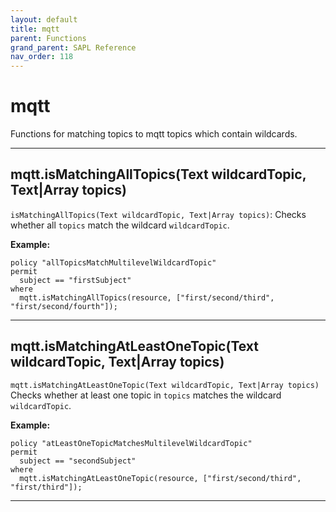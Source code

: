 ```yaml
---
layout: default
title: mqtt
parent: Functions
grand_parent: SAPL Reference
nav_order: 118
---
```

# mqtt

Functions for matching topics to mqtt topics which contain wildcards.



---

## mqtt.isMatchingAllTopics(Text wildcardTopic, Text|Array topics)

```isMatchingAllTopics(Text wildcardTopic, Text|Array topics)```:
            Checks whether all ```topics``` match the wildcard ```wildcardTopic```.

**Example:**
```
policy "allTopicsMatchMultilevelWildcardTopic"
permit
  subject == "firstSubject"
where
  mqtt.isMatchingAllTopics(resource, ["first/second/third", "first/second/fourth"]);
```


---

## mqtt.isMatchingAtLeastOneTopic(Text wildcardTopic, Text|Array topics)

```mqtt.isMatchingAtLeastOneTopic(Text wildcardTopic, Text|Array topics)```
Checks whether at least one topic in ```topics``` matches the wildcard ```wildcardTopic```.

**Example:**
```
policy "atLeastOneTopicMatchesMultilevelWildcardTopic"
permit
  subject == "secondSubject"
where
  mqtt.isMatchingAtLeastOneTopic(resource, ["first/second/third", "first/third"]);
```


---

